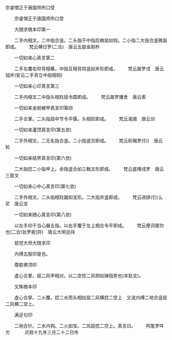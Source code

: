   宗睿僧正于唐国师所口受
　　




　　宗睿僧正于唐国师所口受


　　大随求根本印第一

　　二手内相叉。二中指合竖。二头指于中指后微屈如钩。二小指二大指合竖微屈即成。
　　梵云嚩日罗(二合)　唐云五股金刚杵

　　一切如来心真言第二

　　二手左覆右仰背相著。中指互相背钩竖如斧形即成。
　　梵云跛罗戌　唐云钺斧(安云二手背立中指相钩)

　　一切如来心印真言第三

　　二手内相叉二中指头相跓屈令圆即成。
　　梵云跛罗播舍　唐云索

　　一切如来金刚被甲真言印第四

　　二手合掌。二头指屈中节令平偃。头相跓即成。
　　梵云渴誐　唐云剑

　　一切如来灌顶真言印(第五欤)

　　二手外相叉。二无名指合竖。二小指竖交即成。
　　梵云斫羯罗(引)　唐云轮

　　一切如来结界真言印(第六欤)

　　二大指捻二小指甲上。余指竖合如三戟叉形即成。
　　梵云底哩戌罗　唐云三股叉

　　一切如来心中心真言印(第七欤)

　　二手外相叉。二头指相跓蹴如宝形。二大指并竖即成。
　　梵云进跢(引)么尼　唐云宝

　　一切如来随心真言印(第八欤)

　　以左手仰于当心展五指。以右手覆于左上相合令平即成。
　　梵云摩诃尾你也(二合)驮罗抳(异)　唐云大明总持

　　慈觉大师大随求印

　　内缚五股印是也。

　　尊胜佛顶印

　　虚心合掌。屈二风甲相对。以二空捻二风侧如弹指势也(本轨文)。

　　文殊根本印

　　虚心合掌。二火覆。捻二水而头相拄屈二风横捻二空上　又说内缚二地合竖屈二风横二空上。

　　满足句印

　　二地合针。二水内钩。二火如宝。二风屈捻二空上。真言曰。
　　阿尾罗吽欠
　　　贞观十九年三月二十二日传

